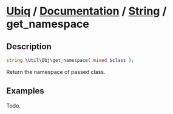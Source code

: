 [Ubiq](https://github.com/Pixel418/Ubiq#ubiq) / [Documentation](../index.md#documentation) / [String](../index.md#object) / get_namespace
======


Description
-------- 

```php
string \Util\Obj\get_namespace( mixed $class );
```

Return the namespace of passed class.



Examples
--------

Todo.